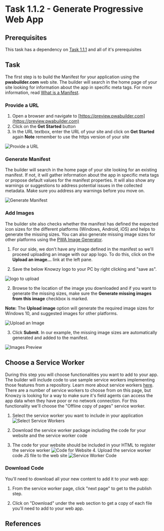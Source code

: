 # Task 1.1.2 - Generate Progressive Web App## Prerequisites This task has a dependency on [Task 1.1.1](111_BuildWebApp.md) and all of it's prerequisites## Task The first step is to build the Manifest for your application using the **pwabuilder.com** web site. The builder will search in the home page of your site looking for information about the app in specific meta tags. For more information, read [What is a Manifest](http://docs.pwabuilder.com/whatPWA/what-is-a-manifest/).### Provide a URL 1. Open a browser and navigate to [https://preview.pwabuilder.com](https://preview.pwabuilder.com)2. Click on the **Get Started** button 3. In the URL textbox, enter the URL of your site and click on **Get Started** again **Note** remember to use the https version of your site![Provide a URL](images/quickstart-pwa-website-provide-a-url.png) ### Generate Manifest The builder will search in the home page of your site looking for an existing manifest. If not, it will gather information about the app in specific meta tags or propose default values for the manifest properties. It will also show any warnings or suggestions to address potential issues in the collected metadata. Make sure you address any warnings before you move on. ![Generate Manifest](images/quickstart-pwa-website-generate-manifest.png) ### Add Images The builder site also checks whether the manifest has defined the expected icon sizes for the different platforms (Windows, Android, iOS) and helps to generate the missing sizes. You can also generate missing image sizes for other platforms using the [PWA Image Generator](http://appimagegenerator-pre.azurewebsites.net/). 1. For our side, we don't have any image defined in the manifest so we'll proceed uploading an image with our app logo. To do this, click on the **Upload an image…** link at the left pane. 2. Save the below Knowzy logo to your PC by right clicking and "save as". ![logo to upload](images/Knowzylogo.png) 2. Browse to the location of the image you downloaded and if you want to generate the missing sizes, make sure the **Generate missing images from this image** checkbox is marked. **Note:** The **Upload image** option will generate the required image sizes for Windows 10, and suggested images for other platforms. ![Upload an Image](images/quickstart-pwa-website-upload-an-image.png) 3. Click **Submit**. In our example, the missing image sizes are automatically generated and added to the manifest. ![Images Preview](images/quickstart-pwa-website-images-preview.png) ## Choose a Service WorkerDuring this step you will choose functionalities you want to add to your app. The builder will include code to use sample service workers implementing those features from a repository. Learn more about service workers [here](http://docs.pwabuilder.com/whatPWA/what-is-a-service-worker/). There are a number of service workers to choose from on this page, but Knowzy is looking for a way to make sure it's field agents can access the app data when they have poor or no network connection.  For this functionality we'll choose the "Offline copy of pages" service worker.1. Select the service worker you want to include in your application ![Select Service Workers](images/quickstart-pwa-website-select-service-workers.png) 2. Download the service worker package including the code for your website and the service worker code 3. The code for your website should be included in your HTML to register the service worker ![Code for Website](images/quickstart-pwa-website-code-for-website.png) 4. Upload the service worker code JS file to the web site ![Service Worker Code](images/quickstart-pwa-website-service-worker-code.png) ### Download CodeYou'll need to download all your new content to add it to your web app:1. From the service worker page, click "next page" to get to the publish step.2. Click on "Download" under the web section to get a copy of each file you'll need to add to your web app.## References